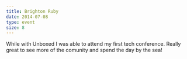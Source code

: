 ```yaml
---
title: Brighton Ruby
date: 2014-07-08
type: event
size: 8
---
```

While with Unboxed I was able to attend my first tech conference. Really great to see more of the comunity and spend the day by the sea!
